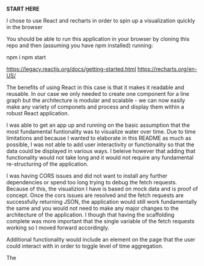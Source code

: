 **START HERE**

I chose to use React and recharts in order to spin up a visualization quickly in the browser

You should be able to run this application in your browser by cloning this repo and then (assuming you have npm installed) running: 

npm i 
npm start

https://legacy.reactjs.org/docs/getting-started.html
https://recharts.org/en-US/

The benefits of using React in this case is that it makes it readable and reusable. In our case we only needed to create one component for a line graph
but the architecture is modular and scalable - we can now easily make any variety of componets and process and display them within a robust React application. 

I was able to  get an app up and running on the basic assumption that the most fundamental funtionality was to visualize water over time. Due to time limitations and because I wanted to elaborate in this README as much as possible, I was not able to add user interactivity or functionality so that the data could be displayed in various ways. I beleive however that adding that functionality would not take long and it would not require any fundamental re-structuring of the application. 

I was having CORS issues and did not want to install any further dependencies or spend too long trying to debug the fetch requests. Because of this, the visualizion
I have is based on mock data and is proof of concept. Once the cors issues are resolved and the fetch requests are successfully returning JSON, the application would still work fundamentally the same and you would not need to make any major changes to the architecture of the application. I though that having the scaffolding complete was more important that the single variable of the fetch requests working so I moved forward accordingly. 

Additional functionality would include an element on the page that the user could interact with in order to toggle level of time aggregation. 

The 